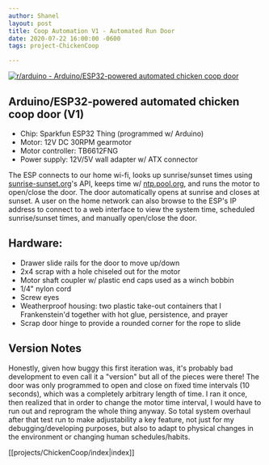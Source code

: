 ```yaml
---
author: Shanel
layout: post
title: Coop Automation V1 - Automated Run Door
date: 2020-07-22 16:00:00 -0600
tags: project-ChickenCoop

---
```

[![r/arduino - Arduino/ESP32-powered automated chicken coop door](https://preview.redd.it/mjpqnuy8gj651.jpg?width=640&crop=smart&auto=webp&s=03b4bcf03d1cf3d64b5e6149fb19d389b98e7a9a)](https://i.redd.it/mjpqnuy8gj651.jpg)

## Arduino/ESP32-powered automated chicken coop door (V1)

* Chip: Sparkfun ESP32 Thing (programmed w/ Arduino)
* Motor: 12V DC 30RPM gearmotor
* Motor controller: TB6612FNG
* Power supply: 12V/5V wall adapter w/ ATX connector

The ESP connects to our home wi-fi, looks up sunrise/sunset times using [sunrise-sunset.org](https://sunrise-sunset.org/)'s API, keeps time w/ [ntp.pool.org](https://ntp.pool.org/), and runs the motor to open/close the door. The door automatically opens at sunrise and closes at sunset. A user on the home network can also browse to the ESP's IP address to connect to a web interface to view the system time, scheduled sunrise/sunset times, and manually open/close the door.

## Hardware:

* Drawer slide rails for the door to move up/down
* 2x4 scrap with a hole chiseled out for the motor
* Motor shaft coupler w/ plastic end caps used as a winch bobbin
* 1/4" nylon cord
* Screw eyes
* Weatherproof housing: two plastic take-out containers that I Frankenstein'd together with hot glue, persistence, and prayer
* Scrap door hinge to provide a rounded corner for the rope to slide

## Version Notes

Honestly, given how buggy this first iteration was, it's probably bad development to even call it a "version" but all of the pieces were there! The door was only programmed to open and close on fixed time intervals (10 seconds), which was a completely arbitrary length of time. I ran it once, then realized that in order to change the motor time interval, I would have to run out and reprogram the whole thing anyway. So total system overhaul after that test run to make adjustability a key feature, not just for my debugging/developing purposes, but also to adapt to physical changes in the environment or changing human schedules/habits.

[[projects/ChickenCoop/index|index]]